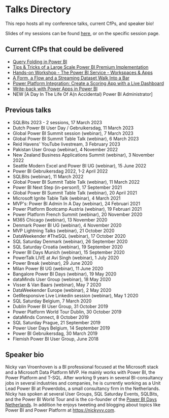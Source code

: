 # Talks Directory
This repo hosts all my conference talks, current CfPs, and speaker bio!

Slides of my sessions can be found [here](https://github.com/NickyvVr/talks/tree/master/slides), or on the specific session page.

## Current CfPs that could be delivered  
 * [Query Folding in Power BI](https://github.com/NickyvVr/talks/blob/master/Query%20Folding%20in%20Power%20BI.md)  
 * [Tips & Tricks of a Large Scale Power BI Premium Implementation](https://github.com/NickyvVr/talks/blob/master/Tips%20%26%20Tricks%20of%20a%20Large%20Scale%20Power%20BI%20Premium%20Implementation.md) 
 * [Hands-on Workshop - The Power BI Service - Workspaces & Apps](https://github.com/NickyvVr/talks/blob/master/Hands-on%20Workshop%20-%20The%20Power%20BI%20Service%20%E2%80%93%20Workspaces%20%26%20Apps.md)
 * [A Form, a Flow and a Streaming Dataset Walk Into a Bar](https://github.com/NickyvVr/talks/blob/master/A%20Form%2C%20a%20Flow%20and%20a%20Streaming%20Dataset%20Walk%20Into%20a%20Bar.md)
 * [Power Platform Integration: Create a Scoring App with a Live Dashboard](https://github.com/NickyvVr/talks/blob/master/Power%20Platform%20Integration:%20Create%20a%20Scoring%20App%20with%20a%20Live%20Dashboard.md)
 * [Write-back with Power Apps in Power BI](https://github.com/NickyvVr/talks/blob/master/Write-back-with-Power-Apps-in-Power-BI)
 * NEW [A Day In The Life Of A(n Accidental) Power BI Administrator]

## Previous talks  
 * SQLBits 2023 - 2 sessions, 17 March 2023
 * Dutch Power BI User Day / Gebruikersdag, 11 March 2023
 * Global Power BI Summit session (webinar), 7 March 2023
 * Global Power BI Summit Table Talk (webinar), 6 March 2023
 * Reid Havens' YouTube livestream, 3 February 2023
 * Pakistan User Group (webinar), 4 November 2022
 * New Zealand Business Applications Summit (webinar), 3 November 2022
 * Seattle Modern Excel and Power BI UG (webinar), 15 June 2022
 * Power BI Gebruikersdag 2022, 1-2 April 2022
 * SQLBits (webinar), 11 March 2022
 * Global Power BI Summit Table Talk (webinar), 11 March 2022
 * Power BI Next Step (in-person!), 17 September 2021
 * Global Power BI Summit Table Talk (webinar), 20 April 2021
 * Microsoft Ignite Table Talk (webinar), 4 March 2021
 * MVP's: Power BI Admin In A Day (webinar), 24 Februari 2021
 * Power Platform Bootcamp Austria (webinar), 19 Februari 2021
 * Power Platform French Summit (webinar), 20 November 2020
 * M365 Chicago (webinar), 13 November 2020
 * Denmark Power BI UG (webinar), 4 November 2020
 * MVP Lightning Talks (webinar), 21 October 2020
 * DataWeekender #TheSQL (webinar), 17 October 2020
 * SQL Saturday Denmark (webinar), 26 September 2020
 * SQL Saturday Croatia (webinar), 19 September 2020
 * Power BI Days Munich (webinar), 15 September 2020
 * PowerTalk LIVE at Avi Singh (webinar), 1 July 2020
 * Power Break (webinar), 29 June 2020
 * Milan Power BI UG (webinar), 11 June 2020
 * Bangalore Power BI Days (webinar), 19 May 2020
 * dataMinds User Group (webinar), 18 May 2020
 * Visser & Van Baars (webinar), May 7 2020  
 * DataWeekender Europe (webinar), 2 May 2020
 * GetResponsive Live Linkedin session (webinar), May 1 2020
 * SQL Saturday Belgium, 7 March 2020
 * Dublin Power BI User Group, 31 October 2019
 * Power Platform World Tour Dublin, 30 October 2019  
 * dataMinds Connect, 8 October 2019  
 * SQL Saturday Prague, 21 September 2019
 * Power User Days Belgium, 14 September 2019  
 * Power BI Gebruikersdag, 30 March 2019  
 * Flemish Power BI User Group, June 2018  
 
## Speaker bio  
Nicky van Vroenhoven is a BI professional focused at the Microsoft stack and a Microsoft Data Platform MVP. He mainly works with Power BI, the Power Platform and T-SQL. After working 9 years in several BI-consultancy jobs in several industries and companies, he is currently working as a Unit Lead Power BI at Powerdobs, a small consultancy firm in the Netherlands.  
Nicky has spoken at several User Groups, SQL Saturday Events, SQLBits, and the Power BI World Tour and is the co-founder of the [Power BI Days Netherlands](https://twitter.com/PowerBIDaysNL). In addition he enjoys tweeting and blogging about topics like Power BI and Power Platform at https://nickyvv.com.
